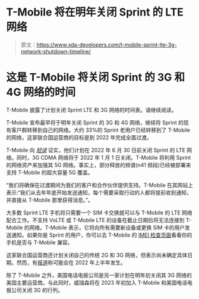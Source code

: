 # T-Mobile 将在明年关闭 Sprint 的 LTE 网络

> 原文：<https://www.xda-developers.com/t-mobile-sprint-lte-3g-network-shutdown-timeline/>

# 这是 T-Mobile 将关闭 Sprint 的 3G 和 4G 网络的时间

T-Mobile 披露了计划关闭 Sprint LTE 和 3G 网络的时间表。请继续阅读。

T-Mobile 宣布最早将于明年关闭 Sprint 的 3G 和 4G 网络，继续将 Sprint 的现有客户群转移到自己的网络。大约 33%的 Sprint 老用户已经转移到了 T-Mobile 的网络，这家联合国运营商的目标是到 2022 年完成全面过渡。

T-Mobile 向 [*轻读*](https://www.lightreading.com/5g/t-mobile-to-shutter-sprints-lte-network-on-june-30-2022/d/d-id/771269) 证实，他们计划在 2022 年 6 月 30 日前关闭 Sprint 的 LTE 网络。同时，3G CDMA 网络将于 2022 年 1 月 1 日关闭。T-Mobile 将利用 Sprint 的网络资产来加强其 5G 网络。事实上，部分释放的频谱(n41 频段)已经被部署来支持 T-Mobile 的超大容量 5G 覆盖。

“我们将确保在过渡期间为我们的客户和合作伙伴提供支持。T-Mobile 在其网站上表示:“我们从去年年底开始发送通知，每个需要采取行动的人都将提前收到通知，并直接从 T-Mobile 那里获得消息。”。

大多数 Sprint LTE 手机将只需要一个 SIM 卡交换就可以与 T-Mobile 的 LTE 网络配合工作。不支持 VoLTE 或 T-Mobile LTE 的设备在截止日期后将无法连接到 T-Mobile 的网络。T-Mobile 表示，它将向所有需要新设备或更换 SIM 卡的用户发送通知。如果你是 Sprint 的用户，你可以去 T-Mobile 的 [IMEI 检查页面](https://www.t-mobile.com/resources/bring-your-own-phone#imeiextender)看看你的手机是否与 T-Mobile 兼容。

这家联合国运营商还计划关闭自己的传统 2G 和 3G 网络，但表示尚未确定具体日期。然而，有[报道](https://tmo.report/2021/02/t-mobile-shutting-down-3g-network-on-october-1st/)称可能会在 2022 年上半年发生。

除了 T-Mobile 之外，美国电话电报公司是另一家计划在明年初关闭其 3G 网络的美国主要运营商。与此同时，威瑞森将在 2023 年初加入 T-Mobile 和美国电话电报公司关闭 3G 的行列。